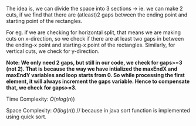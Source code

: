 The idea is, we can divide the space into 3 sections -> ie. we can make 2 cuts, if we find that there are (atleast)2 gaps between the ending point and starting point of the rectangles.

For eg. if we are checking for horizontal split, that means we are making cuts on x-direction, so we check if there are at least two gaps in between the ending-x point and starting-x point of the rectangles. Similarly, for vertical cuts, we check for y-direction.

**Note: We only need 2 gaps, but still in our code, we check for gaps>=3 (not 2).
That is because the way we have intialized the maxEndX and maxEndY variables and loop starts from 0. So while processing the first element, it will always increment the gaps variable. Hence to compensate that, we check for gaps>=3.**

Time Complexity: $O(nlog(n))$

Space Complexity: $O(log(n))$  // because in java sort function is implemented using quick sort.
